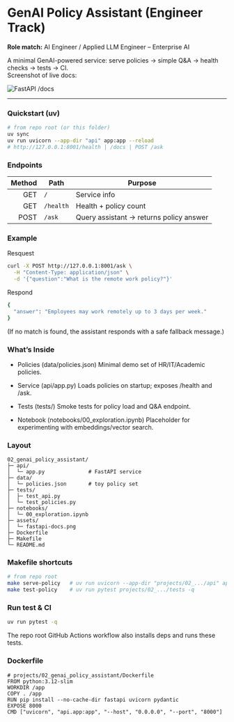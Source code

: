 # GenAI Policy Assistant (Engineer Track)

**Role match:** AI Engineer / Applied LLM Engineer – Enterprise AI

A minimal GenAI-powered service: serve policies → simple Q&A → health checks → tests → CI.  
Screenshot of live docs:

![FastAPI /docs](assets/fastapi-docs.png)

---

### Quickstart (uv)

```bash
# from repo root (or this folder)
uv sync
uv run uvicorn --app-dir "api" app:app --reload
# http://127.0.0.1:8001/health | /docs | POST /ask
```

### Endpoints 

| Method | Path      | Purpose                                 |
| -----: | --------- | --------------------------------------- |
|    GET | `/`       | Service info                            |
|    GET | `/health` | Health + policy count                   |
|   POST | `/ask`    | Query assistant → returns policy answer |

### Example 

Resquest 

```bash
curl -X POST http://127.0.0.1:8001/ask \
  -H "Content-Type: application/json" \
  -d '{"question":"What is the remote work policy?"}'
```
Respond 

```bash
{
  "answer": "Employees may work remotely up to 3 days per week."
}
```
(If no match is found, the assistant responds with a safe fallback message.)

### What’s Inside

- Policies (data/policies.json)
Minimal demo set of HR/IT/Academic policies.

- Service (api/app.py)
Loads policies on startup; exposes /health and /ask.

- Tests (tests/)
Smoke tests for policy load and Q&A endpoint.

- Notebook (notebooks/00_exploration.ipynb)
Placeholder for experimenting with embeddings/vector search.

### Layout 
```pgsql
02_genai_policy_assistant/
├─ api/
│  └─ app.py              # FastAPI service
├─ data/
│  └─ policies.json       # toy policy set
├─ tests/
│  ├─ test_api.py
│  └─ test_policies.py
├─ notebooks/
│  └─ 00_exploration.ipynb
├─ assets/
│  └─ fastapi-docs.png
├─ Dockerfile
├─ Makefile
└─ README.md
```

### Makefile shortcuts 

```bash
# from repo root
make serve-policy   # uv run uvicorn --app-dir "projects/02_.../api" app:app --reload
make test-policy    # uv run pytest projects/02_.../tests -q
```

### Run test & CI 

```bash
uv run pytest -q
```
The repo root GitHub Actions workflow also installs deps and runs these tests.

### Dockerfile 
```DockeFile 
# projects/02_genai_policy_assistant/Dockerfile
FROM python:3.12-slim
WORKDIR /app
COPY . /app
RUN pip install --no-cache-dir fastapi uvicorn pydantic
EXPOSE 8000
CMD ["uvicorn", "api.app:app", "--host", "0.0.0.0", "--port", "8000"]
```





